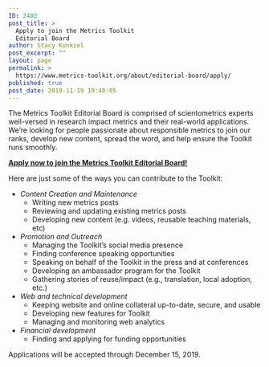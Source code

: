 ```yaml
---
ID: 2402
post_title: >
  Apply to join the Metrics Toolkit
  Editorial Board
author: Stacy Konkiel
post_excerpt: ""
layout: page
permalink: >
  https://www.metrics-toolkit.org/about/editorial-board/apply/
published: true
post_date: 2019-11-19 19:40:05
---
```

<!-- wp:paragraph -->
<p>The Metrics Toolkit Editorial Board is comprised of scientometrics experts well-versed in research impact metrics and their real-world applications.&nbsp; We’re looking for people passionate about responsible metrics to join our ranks, develop new content, spread the word, and help ensure the Toolkit runs smoothly.</p>
<!-- /wp:paragraph -->

<!-- wp:paragraph -->
<p><a href="https://forms.gle/vfYCqrUnyCGWkRRC6"><strong>Apply now to join the Metrics Toolkit Editorial Board!</strong></a></p>
<!-- /wp:paragraph -->

<!-- wp:paragraph -->
<p>Here are just some of the ways you can contribute to the Toolkit:</p>
<!-- /wp:paragraph -->

<!-- wp:list -->
<ul><li><em>Content Creation and Maintenance</em><ul><li>Writing new metrics posts</li><li>Reviewing and updating existing metrics posts</li><li>Developing new content (e.g. videos, reusable teaching materials, etc)</li></ul></li><li><em>Promotion and Outreach</em><ul><li>Managing the Toolkit’s social media presence</li><li>Finding conference speaking opportunities</li><li>Speaking on behalf of the Toolkit in the press and at conferences</li><li>Developing an ambassador program for the Toolkit</li><li>Gathering stories of reuse/impact (e.g., translation, local adoption, etc.)</li></ul></li><li><em>Web and technical development</em><ul><li>Keeping website and online collateral up-to-date, secure, and usable</li><li>Developing new features for Toolkit</li><li>Managing and monitoring web analytics</li></ul></li><li><em>Financial development</em><ul><li>Finding and applying for funding opportunities</li></ul></li></ul>
<!-- /wp:list -->

<!-- wp:paragraph -->
<p>Applications will be accepted through December 15, 2019.</p>
<!-- /wp:paragraph -->